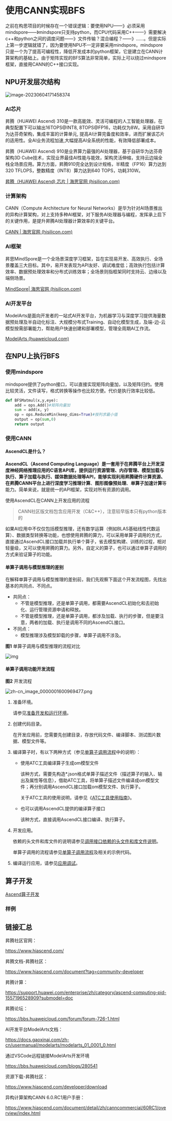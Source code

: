 # 使用CANN实现BFS

之前在构思项目的时候存在一个错误逻辑：要使用NPU——》必须采用mindspore——》mindspore只支持python，而CPU代码采用C++——》需要解决c++和python之间的调度问题——》文件传输？混合编程？——》……。但是实际上第一步逻辑就错了，因为要使用NPU不一定非要采用mindspore。mindspore只是一个为了提高可编程性，降低开发成本的python框架，它是建立在CANN计算架构的基础上。由于矩阵实现的BFS算法非常简单，实际上可以绕过mindspore框架，直接用CANN的C++接口实现。

## NPU开发层次结构

![image-20230604171458374](C:\Users\HERO\AppData\Roaming\Typora\typora-user-images\image-20230604171458374.png)

### AI芯片

昇腾（HUAWEI Ascend) 310是一款高能效、灵活可编程的人工智能处理器，在典型配置下可以输出16TOPS@INT8, 8TOPS@FP16，功耗仅为8W。采用自研华为达芬奇架构，集成丰富的计算单元, 提高AI计算完备度和效率，进而扩展该芯片的适用性。全AI业务流程加速,大幅提高AI全系统的性能，有效降低部署成本。

昇腾（HUAWEI Ascend) 910是业界算力最强的AI处理器，基于自研华为达芬奇架构3D Cube技术，实现业界最佳AI性能与能效，架构灵活伸缩，支持云边端全栈全场景应用。算力方面，昇腾910完全达到设计规格，半精度（FP16）算力达到320 TFLOPS，整数精度（INT8）算力达到640 TOPS，功耗310W。

[昇腾（HUAWEI Ascend) 芯片 | 海思官网 (hisilicon.com)](https://www.hisilicon.com/cn/products/Ascend)

### 计算架构

CANN（Compute Architecture for Neural Networks）是华为针对AI场景推出的异构计算架构，对上支持多种AI框架，对下服务AI处理器与编程，发挥承上启下的关键作用，是提升昇腾AI处理器计算效率的关键平台。

[CANN | 海思官网 (hisilicon.com)](https://www.hisilicon.com/cn/products/Ascend)

### AI框架

昇思MindSpore是一个全场景深度学习框架，旨在实现易开发、高效执行、全场景覆盖三大目标。其中，易开发表现为API友好、调试难度低；高效执行包括计算效率、数据预处理效率和分布式训练效率；全场景则指框架同时支持云、边缘以及端侧场景。

[MindSpore| 海思官网 (hisilicon.com)](https://www.hisilicon.com/cn/products/Ascend)

### AI开发平台

ModelArts是面向开发者的一站式AI开发平台，为机器学习与深度学习提供海量数据预处理及半自动化标注、大规模分布式Training、自动化模型生成，及端-边-云模型按需部署能力，帮助用户快速创建和部署模型，管理全周期AI工作流。

[ModelArts (huaweicloud.com)](https://support.huaweicloud.com/modelarts/index.html)

## 在NPU上执行BFS

### 使用mindspore

mindspore提供了python接口，可以直接实现矩阵向量加，以及矩阵归约。使用比较灵活，文件读写，格式转换等操作也比较方便。代价是执行效率比较低。

```python
def BFSMatmul(x,y,eye):
    add = ops.Add()#矩阵向量加
    sum = add(x, y)                
    op = ops.ReduceMin(keep_dims=True)#按列求最小值
    output = op(sum,0)
    return output
```

### 使用CANN

#### AscendCL是什么？

**AscendCL（Ascend Computing Language）**是一套用于在昇腾平台上开发深度神经网络推理应用的C语言API库，提供运行资源管理、内存管理、模型加载与执行、算子加载与执行、媒体数据处理等API，能够实现利用昇腾硬件计算资源、在昇腾CANN平台上进行**深度学习推理计算**、**图形图像预处理**、**单算子加速计算**等能力。简单来说，就是统一的API框架，实现对所有资源的调用。

使用AscendCL在CANN上开发应用的流程

> CANN社区版文档包含应用开发（C&C++），注意较早版本只有python版本的

如果AI应用中不仅仅包括模型推理，还有数学运算（例如BLAS基础线性代数运算）、数据类型转换等功能，也想使用昇腾的算力，可以采用单算子调用的方式，直接通过AscendCL接口加载并执行单个算子，省去模型构建、训练的过程，相对轻量级，又可以使用昇腾的算力。另外，自定义的算子，也可以通过单算子调用的方式来验证算子的功能。

#### 单算子调用与模型推理的差别

在解释单算子调用与模型推理的差别前，我们先观察下面这个开发流程图，先找出基本的共同点、不同点。

- 共同点：
  - 不管是模型推理，还是单算子调用，都需要AscendCL初始化和去初始化、运行管理资源申请和释放。
  - 不管是模型推理，还是单算子调用，都涉及加载、执行的步骤，但是要注意，两者的加载、执行是调用不同的AscendCL接口。
- 不同点：
  - 模型推理涉及模型卸载的步骤，单算子调用不涉及。

**图1** 单算子调用与模型推理的流程对比

![img](https://www.hiascend.com/doc_center/source/zh/CANNCommunityEdition/63RC2alpha002/infacldevg/aclcppdevg/figure/zh-cn_image_0000001550544848.png)

#### 单算子调用功能开发流程

**图2** 开发流程

![zh-cn_image_0000001600969477.png](https://www.hiascend.com/doc_center/source/zh/CANNCommunityEdition/63RC2alpha002/infacldevg/aclcppdevg/figure/zh-cn_image_0000001600969477.png)

1. 准备环境。

   请参见[准备开发和运行环境](https://www.hiascend.com/document/detail/zh/CANNCommunityEdition/63RC2alpha002/infacldevg/aclcppdevg/aclcppdevg_01_0004.html)。

2. 创建代码目录。

   在开发应用前，您需要先创建目录，存放代码文件、编译脚本、测试图片数据、模型文件等。

1. 编译算子时，有以下两种方式（参见[单算子调用流程](https://www.hiascend.com/document/detail/zh/CANNCommunityEdition/63RC2alpha002/infacldevg/aclcppdevg/aclcppdevg_000073.html)中的说明）：

   - 使用ATC工具编译算子生成om模型文件

     该种方式，需要先构造*.json格式单算子描述文件（描述算子的输入、输出及属性等信息），借助ATC工具，将单算子描述文件编译成om模型文件；再分别调用AscendCL接口加载om模型文件、执行算子。

     关于ATC工具的使用说明，请参见《[ATC工具使用指南](https://www.hiascend.com/document/detail/zh/CANNCommunityEdition/63RC2alpha002/infacldevg/atctool/atlasatc_16_0003.html)》。

   - 也可以调用AscendCL提供的编译算子接口

     该种方式，直接调用AscendCL接口编译、执行算子。

2. 开发应用。

   依赖的头文件和库文件的说明请参见[调用接口依赖的头文件和库文件说明](https://www.hiascend.com/document/detail/zh/CANNCommunityEdition/63RC2alpha002/infacldevg/aclcppdevg/aclcppdevg_000004.html#ZH-CN_TOPIC_0000001550704284__section1494913184520)。

   单算子调用的流程请参见[单算子调用流程](https://www.hiascend.com/document/detail/zh/CANNCommunityEdition/63RC2alpha002/infacldevg/aclcppdevg/aclcppdevg_000073.html)及相关的示例代码。

5. 编译运行应用，请参见[应用调试](https://www.hiascend.com/document/detail/zh/CANNCommunityEdition/63RC2alpha002/infacldevg/aclcppdevg/aclcppdevg_000100.html)。

## 算子开发

[Ascend算子开发](https://www.hiascend.com/document/detail/zh/CANNCommunityEdition/63RC2alpha002/operatordevelopment/ascendcopdevg/atlas_ascendc_10_0001.html)

### 样例



## 链接汇总

昇腾社区官网：

https://www.hiascend.com/

昇腾文档-昇腾社区：

https://www.hiascend.com/document?tag=community-developer

昇腾计算：

https://support.huawei.com/enterprise/zh/category/ascend-computing-pid-1557196528909?submodel=doc 

昇腾论坛：

https://bbs.huaweicloud.com/forum/forum-726-1.html 

AI开发平台ModelArts文档：

https://docs.gaoxinai.com/zh-cn/usermanual/modelarts/modelarts_01_0001_0.html

通过VSCode远程链接ModelArts开发环境

https://bbs.huaweicloud.com/blogs/280541

资源下载-昇腾社区：

https://www.hiascend.com/developer/download

异构计算架构CANN 6.0.RC1用户手册：

https://www.hiascend.com/document/detail/zh/canncommercial/60RC1/overview/index.html